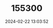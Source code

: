 ---
title: "155300"
category: "Pentapodus emeryii"
draft: false
date: 2024-02-22 13:03:52
languages:
  English: ["Double Whiptail", "Purple Threadfin-bream", "Whip-tailed Threadfin-bream", "Blue Whiptail"]
  Undetermined: ["Anjang-anjang", "Bisugong maylawi", "Kerisi", "Lawihan"]
---